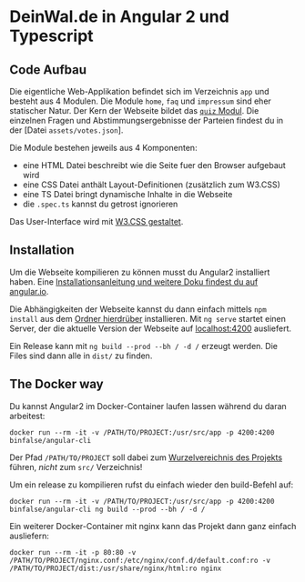 # DeinWal.de in Angular 2 und Typescript

## Code Aufbau

Die eigentliche Web-Applikation befindet sich im Verzeichnis `app` und besteht aus 4 Modulen.
Die Module `home`, `faq` und `impressum` sind eher statischer Natur.
Der Kern der Webseite bildet das [`quiz` Modul](https://github.com/binfalse/DeinWal.de/tree/master/src/app/quiz).
Die einzelnen Fragen und Abstimmungsergebnisse der Parteien findest du in der [Datei `assets/votes.json`].

Die Module bestehen jeweils aus 4 Komponenten:

* eine HTML Datei beschreibt wie die Seite fuer den Browser aufgebaut wird
* eine CSS Datei anthält Layout-Definitionen (zusätzlich zum W3.CSS)
* eine TS Datei bringt dynamische Inhalte in die Webseite
* die `.spec.ts` kannst du getrost ignorieren

Das User-Interface wird mit [W3.CSS gestaltet](https://www.w3schools.com/w3css/w3css_intro.asp).

## Installation

Um die Webseite kompilieren zu können musst du Angular2 installiert haben.
Eine [Installationsanleitung und weitere Doku findest du auf angular.io](https://angular.io/guide/quickstart). 

Die Abhängigkeiten der Webseite kannst du dann einfach mittels `npm install` aus dem [Ordner hierdrüber](https://github.com/binfalse/DeinWal.de) installieren.
Mit `ng serve` startet einen Server, der die aktuelle Version der Webseite auf [localhost:4200](http://localhost:4200) ausliefert.

Ein Release kann mit `ng build --prod --bh / -d /` erzeugt werden.
Die Files sind dann alle in `dist/` zu finden.

## The Docker way

Du kannst Angular2 im Docker-Container laufen lassen während du daran arbeitest:

    docker run --rm -it -v /PATH/TO/PROJECT:/usr/src/app -p 4200:4200 binfalse/angular-cli

Der Pfad `/PATH/TO/PROJECT` soll dabei zum [Wurzelvereichnis des Projekts](https://github.com/binfalse/DeinWal.de) führen, *nicht* zum `src/` Verzeichnis!

Um ein release zu kompilieren rufst du einfach wieder den build-Befehl auf:

    docker run --rm -it -v /PATH/TO/PROJECT:/usr/src/app -p 4200:4200 binfalse/angular-cli ng build --prod --bh / -d /

Ein weiterer Docker-Container mit nginx kann das Projekt dann ganz einfach ausliefern:

    docker run --rm -it -p 80:80 -v /PATH/TO/PROJECT/nginx.conf:/etc/nginx/conf.d/default.conf:ro -v /PATH/TO/PROJECT/dist:/usr/share/nginx/html:ro nginx


